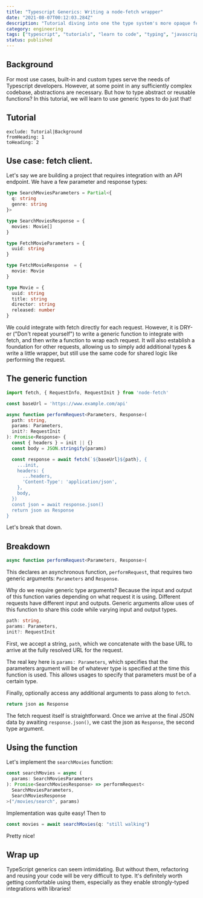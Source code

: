 ```yaml
---
title: "Typescript Generics: Writing a node-fetch wrapper"
date: "2021-08-07T00:12:03.284Z"
description: "Tutorial diving into one the type system's more opaque features."
category: engineering
tags: ["typescript", "tutorials", "learn to code", "typing", "javascript"]
status: published
---
```


## Background

For most use cases, built-in and custom types serve the needs of Typescript
developers. However, at some point in any sufficiently complex codebase,
abstractions are necessary. But how to type abstract or reusable functions? In
this tutorial, we will learn to use generic types to do just that!

## Tutorial

```toc
exclude: Tutorial|Background
fromHeading: 1
toHeading: 2
```

## Use case: fetch client.

Let's say we are building a project that requires integration with an API
endpoint. We have a few parameter and response types:

```typescript
type SearchMoviesParameters = Partial<{
  q: string
  genre: string
}>

type SearchMoviesResponse = {
  movies: Movie[]
}

type FetchMovieParameters = {
  uuid: string
}

type FetchMovieResponse  = {
  movie: Movie
}

type Movie = {
  uuid: string
  title: string
  director: string
  released: number
}
```

We could integrate with fetch directly for each request. However, it is DRY-er
("Don't repeat yourself") to write a generic function to integrate with fetch,
and then write a function to wrap each request.  It will also establish a foundation
for other requests, allowing us to simply add additional types & write a little 
wrapper, but still use the same code for shared logic like performing the request.

## The generic function

```typescript
import fetch, { RequestInfo, RequestInit } from 'node-fetch'

const baseUrl = 'https://www.example.com/api'

async function performRequest<Parameters, Response>(
  path: string,
  params: Parameters,
  init?: RequestInit
): Promise<Response> {
  const { headers } = init || {}
  const body = JSON.stringify(params)

  const response = await fetch(`${baseUrl}${path}, {
    ...init,
    headers: {
      ...headers,
      'Content-Type': 'application/json',
    },
    body,
  })
  const json = await response.json()
  return json as Response
}
```

Let's break that down.

## Breakdown

```typescript
async function performRequest<Parameters, Response>(
```

This declares an asynchronous function, `performRequest`, that requires
two generic arguments: `Parameters` and `Response`.

Why do we require generic type arguments? Because the input and output of this
function varies depending on what request it is using. Different requests have
different input and outputs. Generic arguments allow uses of this function to
share this code while varying input and output types.

```typescript
path: string,
params: Parameters,
init?: RequestInit
```

First, we accept a string, `path`, which we concatenate with the base URL to
arrive at the fully resolved URL for the request.

The real key here is `params: Parameters`, which specifies that the parameters
argument will be of whatever type is specified at the time this function is
used. This allows usages to specify that parameters must be of a certain type.

Finally, optionally access any additional arguments to pass along to `fetch`.

```typescript
return json as Response
```

The fetch request itself is straightforward. Once we arrive at the final JSON
data by awaiting `response.json()`, we cast the json as `Response`, the second type argument.

## Using the function

Let's implement the `searchMovies` function:

```typescript
const searchMovies = async (
  params: SearchMoviesParameters
): Promise<SearchMoviesResponse> => performRequest<
  SearchMoviesParameters,
  SearchMoviesResponse
>("/movies/search", params)
```

Implementation was quite easy! Then to 

```typescript
const movies = await searchMovies(q: "still walking")
```

Pretty nice!

## Wrap up

TypeScript generics can seem intimidating. But without them, refactoring and
reusing your code will be very difficult to type. It's definitely worth getting
comfortable using them, especially as they enable strongly-typed integrations
with libraries!
